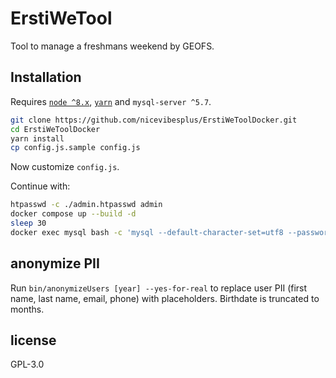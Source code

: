 # ErstiWeTool
Tool to manage a freshmans weekend by GEOFS.

## Installation
Requires [`node ^8.x`](https://nodejs.org/en/download/package-manager/), [`yarn`](https://yarnpkg.com/en/docs/install) and `mysql-server ^5.7`.

```bash
git clone https://github.com/nicevibesplus/ErstiWeToolDocker.git
cd ErstiWeToolDocker
yarn install
cp config.js.sample config.js
```
Now customize `config.js`.

Continue with:

```bash
htpasswd -c ./admin.htpasswd admin
docker compose up --build -d
sleep 30
docker exec mysql bash -c 'mysql --default-character-set=utf8 --password=supersecretstuff < schema.sql'
```

## anonymize PII
Run `bin/anonymizeUsers [year] --yes-for-real` to replace user PII (first name, last name, email, phone) with placeholders. Birthdate is truncated to months.

## license
GPL-3.0
